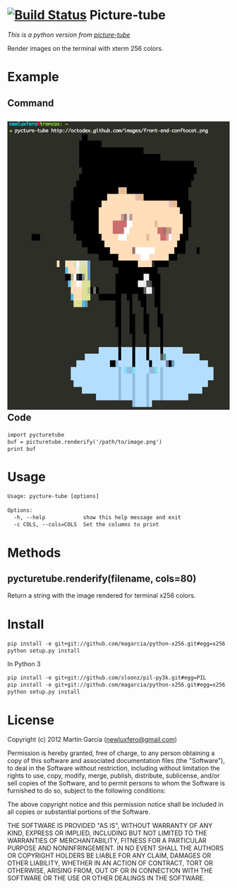 [![Build Status](https://secure.travis-ci.org/magarcia/pycture-tube.png?branch=master)](http://travis-ci.org/magarcia/pycture-tube)
Picture-tube
============

*This is a python version from [picture-tube](https://github.com/substack/picture-tube)*

Render images on the terminal with xterm 256 colors.

Example
=======

Command
-------

![pycturetube octocat](https://github.com/magarcia/pycture-tube/raw/master/screenshots/octocat.png)
Code
----

    import pycturetube
    buf = picturetube.renderify('/path/to/image.png')
    print buf


Usage
=====

    Usage: pycture-tube [options]

    Options:
      -h, --help            show this help message and exit
      -c COLS, --cols=COLS  Set the columns to print



Methods
=======

pycturetube.renderify(filename, cols=80)
-------------------------------------

Return a string with the image rendered for terminal x256 colors.


Install
=======

    pip install -e git+git://github.com/magarcia/python-x256.git#egg=x256
    python setup.py install

In Python 3

    pip install -e git+git://github.com/sloonz/pil-py3k.git#egg=PIL
    pip install -e git+git://github.com/magarcia/python-x256.git#egg=x256
    python setup.py install

License
=======

Copyright (c) 2012 Martin Garcia (newluxfero@gmail.com)

Permission is hereby granted, free of charge, to any person obtaining a copy
of this software and associated documentation files (the "Software"), to deal
in the Software without restriction, including without limitation the rights
to use, copy, modify, merge, publish, distribute, sublicense, and/or sell
copies of the Software, and to permit persons to whom the Software is
furnished to do so, subject to the following conditions:

The above copyright notice and this permission notice shall be included in
all copies or substantial portions of the Software.

THE SOFTWARE IS PROVIDED "AS IS", WITHOUT WARRANTY OF ANY KIND, EXPRESS OR
IMPLIED, INCLUDING BUT NOT LIMITED TO THE WARRANTIES OF MERCHANTABILITY,
FITNESS FOR A PARTICULAR PURPOSE AND NONINFRINGEMENT. IN NO EVENT SHALL THE
AUTHORS OR COPYRIGHT HOLDERS BE LIABLE FOR ANY CLAIM, DAMAGES OR OTHER
LIABILITY, WHETHER IN AN ACTION OF CONTRACT, TORT OR OTHERWISE, ARISING FROM,
OUT OF OR IN CONNECTION WITH THE SOFTWARE OR THE USE OR OTHER DEALINGS IN
THE SOFTWARE.